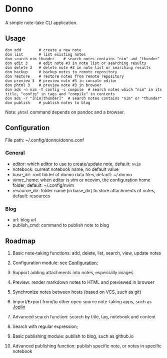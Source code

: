 # Donno

A simple note-take CLI application.

## Usage

```
don add        # create a new note
don list       # list existing notes
don search nim thunder    # search notes contains "nim" and "thunder"
don edit 3     # edit note #3 in note list or searching results
don delete 3   # delete note #3 in note list or searching results
don backup     # backup notes to remote repository
don restore    # restore notes from remote repository
don preview 3  # preview note #3 in console editor
don phtml 3    # preview note #3 in browser
don ads -n nim -t config -c compile  # search notes which "nim" in its title, "config" in tags and "compile" in contents
don ads -r "[nim|thunder]"  # search notes contains "nim" or "thunder"
don publish    # publish notes to blog
```

Note: `phtml` command depends on pandoc and a browser.

## Configuration

File path: ~/.config/donno/donno.conf

### General

* editor: which editor to use to create/update note, default: `nvim`
* notebook: current notebook name, no default value
* base_dir: root folder of donno data files, default: ~/.donno
* vimrc_home: when editor is vim or neovim, the configuration home folder, default: ~/.config/nvim
* resource_dir: folder name (in base_dir) to store attachments of notes, default: resources

### Blog

* url: blog url
* publish_cmd: command to publish note to blog

## Roadmap

1. Basic note-taking functions: add, delete, list, search, view, update notes

1. Configuration module: see [Configuration](#configuration);

1. Support adding attachments into notes, espeicially images

1. Preview: render markdown notes to HTML and previewed in browser

1. Synchronize notes between hosts (based on VCS, such as git)

1. Import/Export from/to other open source note-taking apps, such as [Joplin]()

1. Advanced search function: search by title, tag, notebook and content

1. Search with regular expression;

1. Basic publishing module: publish to blog, such as github.io

1. Advanced publishing function: publish specific note, or notes in specific notebook

